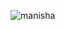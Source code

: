 ![manisha](https://user-images.githubusercontent.com/100493013/155921686-2fe52dec-12f2-4b88-a724-9976073258e2.jpeg)
